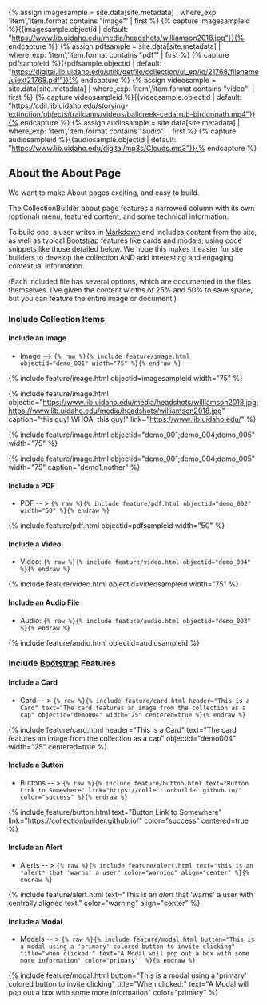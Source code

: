 {% assign imagesample = site.data[site.metadata] | where_exp: 'item','item.format contains "image"' | first %}
{% capture imagesampleid %}{{imagesample.objectid | default: "https://www.lib.uidaho.edu/media/headshots/williamson2018.jpg"}}{% endcapture %}
{% assign pdfsample = site.data[site.metadata] | where_exp: 'item','item.format contains "pdf"' | first %}
{% capture pdfsampleid %}{{pdfsample.objectid | default: "https://digital.lib.uidaho.edu/utils/getfile/collection/ui_ep/id/21768/filename/uiext21768.pdf"}}{% endcapture %}
{% assign videosample = site.data[site.metadata] | where_exp: 'item','item.format contains "video"' | first %}
{% capture videosampleid %}{{videosample.objectid | default: "https://cdil.lib.uidaho.edu/storying-extinction/objects/trailcams/videos/ballcreek-cedarrub-birdonpath.mp4"}}{% endcapture %}
{% assign audiosample = site.data[site.metadata] | where_exp: 'item','item.format contains "audio"' | first %}
{% capture audiosampleid %}{{audiosample.objectid | default: "https://www.lib.uidaho.edu/digital/mp3s/Clouds.mp3"}}{% endcapture %}


## About the About Page

We want to make About pages exciting, and easy to build. 

The CollectionBuilder about page features a narrowed column with its own (optional) menu, featured content, and some technical information. 

To build one, a user writes in [Markdown](https://guides.github.com/features/mastering-markdown/) and includes  content from the site, as well as typical [Bootstrap](https://getbootstrap.com/) features like cards and modals, using code snippets like those detailed below. 
We hope this makes it easier for site builders to develop the collection AND add interesting and engaging contextual information. 

(Each included file has several options, which are documented in the files themselves. I've given the content widths of 25% and 50% to save space, but you can feature the entire image or document.) 

### Include Collection Items

#### Include an Image

- Image --> `{% raw %}{% include feature/image.html objectid="demo_001" width="75" %}{% endraw %}`

{% include feature/image.html objectid=imagesampleid width="75" %}

{% include feature/image.html objectid="https://www.lib.uidaho.edu/media/headshots/williamson2018.jpg;https://www.lib.uidaho.edu/media/headshots/williamson2018.jpg" caption="this guy!;WHOA, this guy!" link="https://www.lib.uidaho.edu/" %}

{% include feature/image.html objectid="demo_001;demo_004;demo_005" width="75" %}

{% include feature/image.html objectid="demo_001;demo_004;demo_005" width="75" caption="demo1;nother" %}


#### Include a PDF

- PDF -- > `{% raw %}{% include feature/pdf.html objectid="demo_002"  width="50" %}{% endraw %}`

{% include feature/pdf.html objectid=pdfsampleid width="50" %}

#### Include a Video

- Video: `{% raw %}{% include feature/video.html objectid="demo_004" %}{% endraw %}`


{% include feature/video.html objectid=videosampleid width="75" %}


#### Include an Audio File

- Audio: `{% raw %}{% include feature/audio.html objectid="demo_003" %}{% endraw %}`

{% include feature/audio.html objectid=audiosampleid  %}

### Include [Bootstrap](https://getbootstrap.com/) Features

#### Include a Card

- Card -- > `{% raw %}{% include feature/card.html header="This is a Card" text="The card features an image from the collection as a cap" objectid="demo004" width="25" centered=true %}{% endraw %}`

{% include feature/card.html header="This is a Card" text="The card features an image from the collection as a cap" objectid="demo004" width="25" centered=true %}

#### Include a Button 

- Buttons -- > `{% raw %}{% include feature/button.html text="Button Link to Somewhere" link="https://collectionbuilder.github.io/" color="success" %}{% endraw %}`

{% include feature/button.html text="Button Link to Somewhere" link="https://collectionbuilder.github.io/" color="success" centered=true %}
  
#### Include an Alert

- Alerts -- > `{% raw %}{% include feature/alert.html text="this is an *alert* that 'warns' a user" color="warning" align="center" %}{% endraw %}`

{% include feature/alert.html text="This is an *alert* that 'warns' a user with centrally aligned text." color="warning" align="center"  %}

#### Include a Modal

- Modals -- > `{% raw %}{% include feature/modal.html button="This is a modal using a 'primary' colored button to invite clicking" title="when clicked:" text="A Modal will pop out a box with some more information" color="primary"  %}{% endraw %}`

{% include feature/modal.html button="This is a modal using a 'primary' colored button to invite clicking" title="When clicked:" text="A Modal will pop out a box with some more information" color="primary"  %} 
